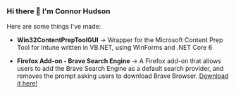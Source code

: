 ### Hi there 👋 I'm Connor Hudson

Here are some things I've made:

- **Win32ContentPrepToolGUI** -> Wrapper for the Microsoft Content Prep Tool for Intune written in VB.NET, using WinForms and .NET Core 6

- **Firefox Add-on - Brave Search Engine** -> A Firefox add-on that allows users to add the Brave Search Engine as a default search provider, and removes the prompt asking users to download Brave Browser. [Download it here!](https://addons.mozilla.org/en-US/firefox/addon/brave-search-engine/)
